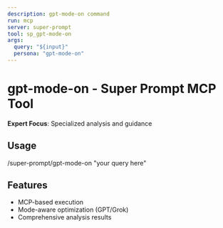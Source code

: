 ```yaml
---
description: gpt-mode-on command
run: mcp
server: super-prompt
tool: sp_gpt-mode-on
args:
  query: "${input}"
  persona: "gpt-mode-on"
---
```


# **gpt-mode-on - Super Prompt MCP Tool**

**Expert Focus**: Specialized analysis and guidance

## Usage
/super-prompt/gpt-mode-on "your query here"

## Features
- MCP-based execution
- Mode-aware optimization (GPT/Grok)
- Comprehensive analysis results
